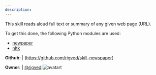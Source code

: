 ```yaml
---
description: 
---
```

This skill reads aloud full text or summary of any given web page (URL).

To get this done, the following Python modules are used:

* [newpaper](https://github.com/codelucas/newspaper/)
* [nltk](https://github.com/nltk/nltk)

**Github:** | (https://github.com/rigved/skill-newspaper)

**Owner:** | [@rigved](https://github.com/rigved) ![avatart](https://avatars2.githubusercontent.com/u/6945308?v=4)

